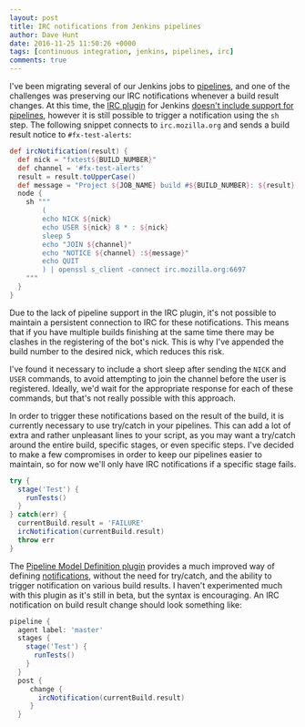 ```yaml
---
layout: post
title: IRC notifications from Jenkins pipelines
author: Dave Hunt
date: 2016-11-25 11:50:26 +0000
tags: [continuous integration, jenkins, pipelines, irc]
comments: true
---
```

I've been migrating several of our Jenkins jobs to [pipelines][], and one of
the challenges was preserving our IRC notifications whenever a build result
changes. At this time, the [IRC plugin][] for Jenkins
[doesn't include support for pipelines][JENKINS-33922], however it is still
possible to trigger a notification using<!--more--> the `sh` step. The
following snippet connects to `irc.mozilla.org` and sends a build result notice
to `#fx-test-alerts`:

```groovy
def ircNotification(result) {
  def nick = "fxtest${BUILD_NUMBER}"
  def channel = '#fx-test-alerts'
  result = result.toUpperCase()
  def message = "Project ${JOB_NAME} build #${BUILD_NUMBER}: ${result}: ${BUILD_URL}"
  node {
    sh """
        (
        echo NICK ${nick}
        echo USER ${nick} 8 * : ${nick}
        sleep 5
        echo "JOIN ${channel}"
        echo "NOTICE ${channel} :${message}"
        echo QUIT
        ) | openssl s_client -connect irc.mozilla.org:6697
    """
  }
}
```

Due to the lack of pipeline support in the IRC plugin, it's not possible to
maintain a persistent connection to IRC for these notifications. This means
that if you have multiple builds finishing at the same time there may be
clashes in the registering of the bot's nick. This is why I've appended the
build number to the desired nick, which reduces this risk.

I've found it necessary to include a short sleep after sending the `NICK` and
`USER` commands, to avoid attempting to join the channel before the user is
registered. Ideally, we'd wait for the appropriate response for each of these
commands, but that's not really possible with this approach.

In order to trigger these notifications based on the result of the build, it is
currently necessary to use try/catch in your pipelines. This can add a lot of
extra and rather unpleasant lines to your script, as you may want a try/catch
around the entire build, specific stages, or even specific steps. I've decided
to make a few compromises in order to keep our pipelines easier to maintain, so
for now we'll only have IRC notifications if a specific stage fails.

```groovy
try {
  stage('Test') {
    runTests()
  }
} catch(err) {
  currentBuild.result = 'FAILURE'
  ircNotification(currentBuild.result)
  throw err
}
```

The [Pipeline Model Definition plugin][] provides a much improved way of
defining [notifications][], without the need for try/catch, and the ability to
trigger notification on various build results. I haven't experimented much with
this plugin as it's still in beta, but the syntax is encouraging. An IRC
notification on build result change should look something like:

```groovy
pipeline {
  agent label: 'master'
  stages {
    stage('Test') {
      runTests()
    }
  }
  post {
     change {
       ircNotification(currentBuild.result)
     }
  }
```

[pipelines]: https://jenkins.io/doc/book/pipeline/overview/
[IRC plugin]: https://wiki.jenkins-ci.org/display/JENKINS/IRC+Plugin
[JENKINS-33922]: https://issues.jenkins-ci.org/browse/JENKINS-33922
[Pipeline Model Definition plugin]: https://wiki.jenkins-ci.org/display/JENKINS/Pipeline+Model+Definition+Plugin
[notifications]: https://github.com/jenkinsci/pipeline-model-definition-plugin/wiki/Notifications
